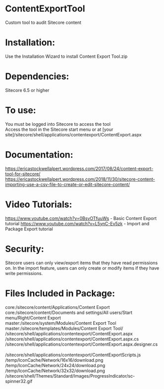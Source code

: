 # ContentExportTool
Custom tool to audit Sitecore content

# Installation:
Use the Installation Wizard to install Content Export Tool.zip

# Dependencies:
Sitecore 6.5 or higher<br />

# To use:
You must be logged into Sitecore to access the tool<br />
Access the tool in the Sitecore start menu or at [your site]/sitecore/shell/applications/contentexport/ContentExport.aspx

# Documentation:
https://ericastockwellalpert.wordpress.com/2017/08/24/content-export-tool-for-sitecore/
https://ericastockwellalpert.wordpress.com/2018/11/30/sitecore-content-importing-use-a-csv-file-to-create-or-edit-sitecore-content/

# Video Tutorials:
https://www.youtube.com/watch?v=0BsvOTfuuWs - Basic Content Export tutorial
https://www.youtube.com/watch?v=L5ynC-Ev5zk - Import and Package Export tutorial

# Security:
Sitecore users can only view/export items that they have read permissions on. In the import feature, users can only create or modify items if they have write permissions.

# Files Included in Package:
 core:/sitecore/content/Applications/Content Export <br/>
 core:/sitecore/content/Documents and settings/All users/Start menu/Right/Content Export <br/>
 master:/sitecore/system/Modules/Content Export Tool <br/>
 master:/sitecore/templates/Modules/Content Export Tool/ <br/>
 /sitecore/shell/applications/contentexport/ContentExport.aspx	<br/>
 /sitecore/shell/applications/contentexport/ContentExport.aspx.cs	<br/>
 /sitecore/shell/applications/contentexport/ContentExport.aspx.designer.cs <br/>	
 /sitecore/shell/applications/contentexport/ContentExportScripts.js <br/>
 /temp/IconCache/Network/16x16/download.png	<br/>
 /temp/IconCache/Network/24x24/download.png	<br/>
 /temp/IconCache/Network/32x32/download.png	<br/>
 /sitecore/shell/Themes/Standard/Images/ProgressIndicator/sc-spinner32.gif
